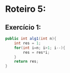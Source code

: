 # Roteiro 5:
## Exercício 1:
~~~C#
public int alg1(int n){
    int res = 1;
    for(int i=n; i>1; i--){
        res = res*i;
    }
    return res;
}
~~~
